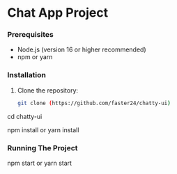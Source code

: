 # Chat App Project

### Prerequisites

- Node.js (version 16 or higher recommended)
- npm or yarn

### Installation

1. Clone the repository:

   ```bash
   git clone (https://github.com/faster24/chatty-ui)

cd chatty-ui

npm install
or
yarn install

### Running The Project

npm start
or
yarn start

